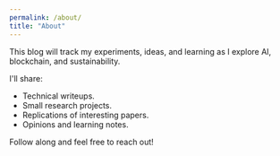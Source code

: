 ```yaml
---
permalink: /about/
title: "About"
---
```


This blog will track my experiments, ideas, and learning as I explore AI, blockchain, and sustainability.

I'll share:
- Technical writeups.
- Small research projects.
- Replications of interesting papers.
- Opinions and learning notes.

Follow along and feel free to reach out!
